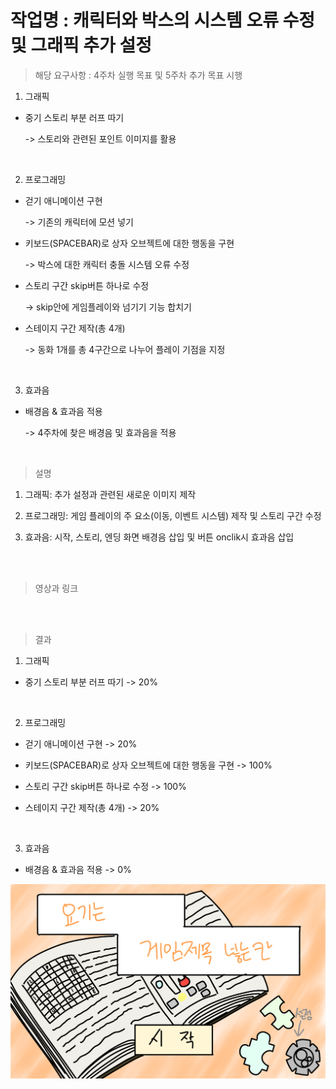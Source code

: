 
# 작업명 : 캐릭터와 박스의 시스템 오류 수정 및 그래픽 추가 설정



> 해당 요구사항 : 4주차 실행 목표 및 5주차 추가 목표 시행

1. 그래픽

- 중기 스토리 부분 러프 따기

    -> 스토리와 관련된 포인트 이미지를 활용

<br>

2. 프로그래밍

- 걷기 애니메이션 구현

    -> 기존의 캐릭터에 모션 넣기

- 키보드(SPACEBAR)로 상자 오브젝트에 대한 행동을 구현

    -> 박스에 대한 캐릭터 충돌 시스템 오류 수정

- 스토리 구간 skip버튼 하나로 수정

    -> skip안에 게임플레이와 넘기기 기능 합치기

- 스테이지 구간 제작(총 4개)

   -> 동화 1개를 총 4구간으로 나누어 플레이 기점을 지정

<br>

3. 효과음

- 배경음 & 효과음 적용

    -> 4주차에 찾은 배경음 및 효과음을 적용

<br>

> 설명 

1. 그래픽: 추가 설정과 관련된 새로운 이미지 제작


2. 프로그래밍: 게임 플레이의 주 요소(이동, 이벤트 시스템) 제작 및 스토리 구간 수정

3. 효과음: 시작, 스토리, 엔딩 화면 배경음 삽입 및 버튼 onclik시 효과음 삽입

<br><br>

> 영상과 링크




<br><br>

> 결과  


1. 그래픽

- 중기 스토리 부분 러프 따기 -> 20%  

<br>

2. 프로그래밍

- 걷기 애니메이션 구현 -> 20%

- 키보드(SPACEBAR)로 상자 오브젝트에 대한 행동을 구현 -> 100%

- 스토리 구간 skip버튼 하나로 수정 -> 100%

- 스테이지 구간 제작(총 4개) -> 20%  

<br>

3. 효과음

- 배경음 & 효과음 적용 -> 0%

[![관련동영상](./img/타이틀.png)](https://youtu.be/RG1bSjy4Xg8)
